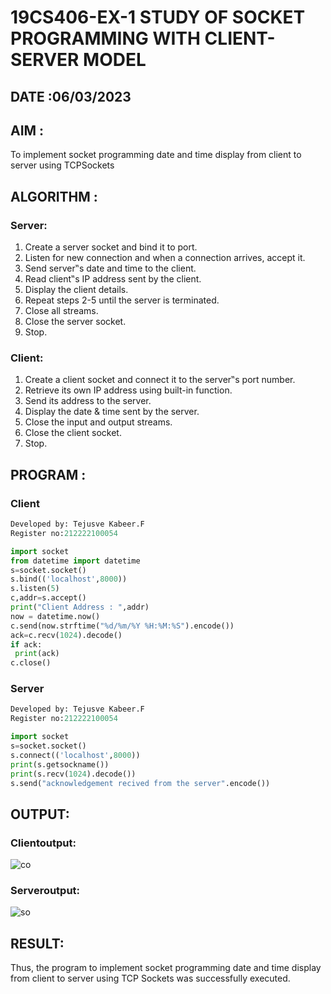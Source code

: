 # 19CS406-EX-1 STUDY OF SOCKET PROGRAMMING WITH CLIENT-SERVER MODEL

## DATE :06/03/2023

## AIM :

To implement socket programming date and time display from client to
server using TCPSockets

## ALGORITHM :

### Server:

1. Create a server socket and bind it to port.
2. Listen for new connection and when a connection arrives, accept it.
3. Send server‟s date and time to the client.
4. Read client‟s IP address sent by the client.
5. Display the client details.
6. Repeat steps 2-5 until the server is terminated.
7. Close all streams.
8. Close the server socket.
9. Stop.

### Client:

1. Create a client socket and connect it to the server‟s port number.
2. Retrieve its own IP address using built-in function.
3. Send its address to the server.
4. Display the date & time sent by the server.
5. Close the input and output streams.
6. Close the client socket.
7. Stop.


## PROGRAM :

### Client
```python
Developed by: Tejusve Kabeer.F
Register no:212222100054

import socket
from datetime import datetime
s=socket.socket()
s.bind(('localhost',8000))
s.listen(5)
c,addr=s.accept()
print("Client Address : ",addr)
now = datetime.now()
c.send(now.strftime("%d/%m/%Y %H:%M:%S").encode())
ack=c.recv(1024).decode()
if ack:
 print(ack)
c.close()
```
### Server
```python
Developed by: Tejusve Kabeer.F
Register no:212222100054

import socket
s=socket.socket()
s.connect(('localhost',8000))
print(s.getsockname())
print(s.recv(1024).decode())
s.send("acknowledgement recived from the server".encode())
```

## OUTPUT:

### Clientoutput:
![co](https://github.com/Reebak04/19CS406-EX-1/assets/118364993/d57e6519-dfd7-4657-9f73-7ab0f97ea7d6)

### Serveroutput:
![so](https://github.com/Reebak04/19CS406-EX-1/assets/118364993/0dbd7f94-def6-4ff0-afff-f9d5edb592fe)

## RESULT:
Thus, the program to implement socket programming date and time display from client to
server using TCP Sockets was successfully executed.
